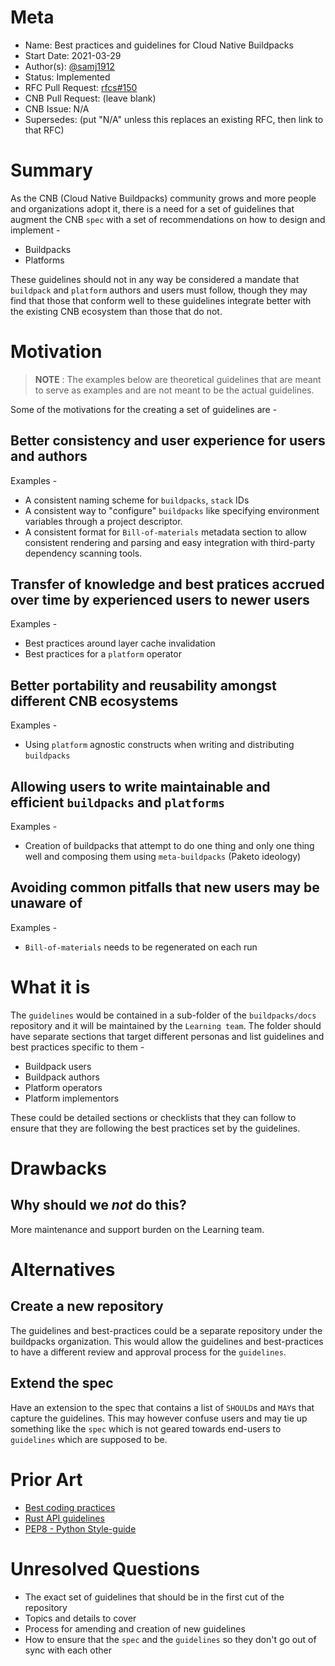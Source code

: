 # Meta
[meta]: #meta
- Name: Best practices and guidelines for Cloud Native Buildpacks
- Start Date: 2021-03-29
- Author(s): [@samj1912](https://github.com/samj1912)
- Status: Implemented
- RFC Pull Request: [rfcs#150](https://github.com/buildpacks/rfcs/pull/150)
- CNB Pull Request: (leave blank)
- CNB Issue: N/A
- Supersedes: (put "N/A" unless this replaces an existing RFC, then link to that RFC)

# Summary
[summary]: #summary

As the CNB (Cloud Native Buildpacks) community grows and more people and organizations adopt it, there is a need for a set of guidelines that augment the CNB `spec` with a set of recommendations on how to design and implement -

* Buildpacks
* Platforms

These guidelines should not in any way be considered a mandate that `buildpack` and `platform` authors and users must follow, though they may find that those that conform well to these guidelines integrate better with the existing CNB ecosystem than those that do not.


# Motivation
[motivation]: #motivation

> **NOTE** : The examples below are theoretical guidelines that are meant to serve as examples and are not meant to be the actual guidelines.

Some of the motivations for the creating a set of guidelines are -

## Better consistency and user experience for users and authors

Examples - 

- A consistent naming scheme for `buildpacks`, `stack` IDs
- A consistent way to "configure" `buildpacks` like specifying environment variables through a project descriptor.
- A consistent format for `Bill-of-materials` metadata section to allow consistent rendering and parsing and easy integration with third-party dependency scanning tools.

## Transfer of knowledge and best pratices accrued over time by experienced users to newer users

Examples - 

- Best practices around layer cache invalidation
- Best practices for a `platform` operator


## Better portability and reusability amongst different CNB ecosystems

Examples - 

- Using `platform` agnostic constructs when writing and distributing `buildpacks`


## Allowing users to write maintainable and efficient `buildpacks` and `platforms`

Examples - 

- Creation of buildpacks that attempt to do one thing and only one thing well and composing them using `meta-buildpacks` (Paketo ideology)

## Avoiding common pitfalls that new users may be unaware of

Examples - 

- `Bill-of-materials` needs to be regenerated on each run


# What it is
[what-it-is]: #what-it-is

The `guidelines` would be contained in a sub-folder of the `buildpacks/docs` repository and it will be maintained by the `Learning team`. The folder should have separate sections that target different personas and list guidelines and best practices specific to them -

- Buildpack users
- Buildpack authors
- Platform operators
- Platform implementors

These could be detailed sections or checklists that they can follow to ensure that they are following the best practices set by the guidelines.

# Drawbacks
[drawbacks]: #drawbacks

## Why should we *not* do this?

More maintenance and support burden on the Learning team.

# Alternatives
[alternatives]: #alternatives

## Create a new repository

The guidelines and best-practices could be a separate repository under the buildpacks organization. This would allow the guidelines and best-practices to have a different review and approval process for the `guidelines`.

## Extend the spec

Have an extension to the spec that contains a list of `SHOULD`s and `MAY`s that capture the guidelines. This may however confuse users and may tie up something like the `spec` which is not geared towards end-users to `guidelines` which are supposed to be.


# Prior Art
[prior-art]: #prior-art

- [Best coding practices](https://en.wikipedia.org/wiki/Best_coding_practices)
- [Rust API guidelines](https://rust-lang.github.io/api-guidelines/about.html)
- [PEP8 - Python Style-guide](https://www.python.org/dev/peps/pep-0008/)

# Unresolved Questions
[unresolved-questions]: #unresolved-questions

- The exact set of guidelines that should be in the first cut of the repository
- Topics and details to cover
- Process for amending and creation of new guidelines
- How to ensure that the `spec` and the `guidelines` so they don't go out of sync with each other